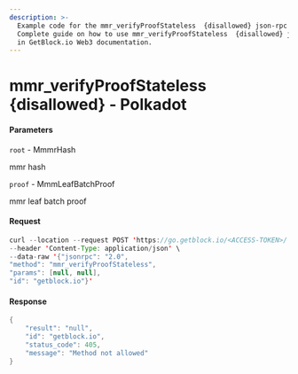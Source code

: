 ```yaml
---
description: >-
  Example code for the mmr_verifyProofStateless  {disallowed} json-rpc method.
  Сomplete guide on how to use mmr_verifyProofStateless  {disallowed} json-rpc
  in GetBlock.io Web3 documentation.
---
```


# mmr\_verifyProofStateless {disallowed} - Polkadot

#### Parameters

`root` - MmmrHash

mmr hash

`proof` - MmmLeafBatchProof

mmr leaf batch proof

#### Request

```java
curl --location --request POST 'https://go.getblock.io/<ACCESS-TOKEN>/' \
--header 'Content-Type: application/json' \ 
--data-raw '{"jsonrpc": "2.0",
"method": "mmr_verifyProofStateless",
"params": [null, null],
"id": "getblock.io"}'
```

#### Response

```java
{
    "result": "null",
    "id": "getblock.io",
    "status_code": 405,
    "message": "Method not allowed"
}
```
